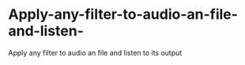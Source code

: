 # Apply-any-filter-to-audio-an-file-and-listen-
Apply any filter to audio an file and listen to its output 
